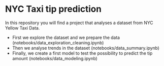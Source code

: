 NYC Taxi tip prediction
==============================

In this repository you will find a project that analyses a dataset from 
NYC Yellow Taxi Data. 

- First we explore the dataset and we prepare the data (notebooks/data_exploration_cleaning.ipynb)
- Then we analyse trends in the dataset (notebooks/data_summary.ipynb)
- Finally, we create a first model to test the possibility to predict the tip amount (notebooks/data_modeling.ipynb)

